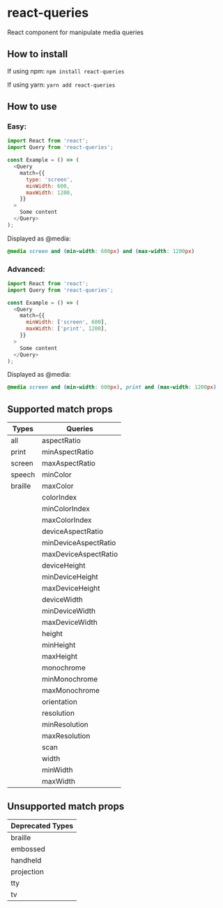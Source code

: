 # react-queries
React component for manipulate media queries

## How to install
If using npm: `npm install react-queries`

If using yarn: `yarn add react-queries`

## How to use

### Easy:
```javascript
import React from 'react';
import Query from 'react-queries';

const Example = () => (
  <Query
    match={{
      type: 'screen',
      minWidth: 600,
      maxWidth: 1200,
    }}
  >
    Some content
  </Query>
);
```
Displayed as @media:
```css
@media screen and (min-width: 600px) and (max-width: 1200px)
```

### Advanced:
```javascript
import React from 'react';
import Query from 'react-queries';

const Example = () => (
  <Query
    match={{
      minWidth: ['screen', 600],
      maxWidth: ['print', 1200],
    }}
  >
    Some content
  </Query>
);
```
Displayed as @media:
```css
@media screen and (min-width: 600px), print and (max-width: 1200px)
```

## Supported match props
| Types   | Queries              |
|---------|----------------------|
| all     | aspectRatio          |
| print   | minAspectRatio       |
| screen  | maxAspectRatio       |
| speech  | minColor             |
| braille | maxColor             |
|         | colorIndex           |
|         | minColorIndex        |
|         | maxColorIndex        |
|         | deviceAspectRatio    |
|         | minDeviceAspectRatio |
|         | maxDeviceAspectRatio |
|         | deviceHeight         |
|         | minDeviceHeight      |
|         | maxDeviceHeight      |
|         | deviceWidth          |
|         | minDeviceWidth       |
|         | maxDeviceWidth       |
|         | height               |
|         | minHeight            |
|         | maxHeight            |
|         | monochrome           |
|         | minMonochrome        |
|         | maxMonochrome        |
|         | orientation          |
|         | resolution           |
|         | minResolution        |
|         | maxResolution        |
|         | scan                 |
|         | width                |
|         | minWidth             |
|         | maxWidth             |


## Unsupported match props
| Deprecated Types |
|------------------|
| braille          |
| embossed         |
| handheld         |
| projection       |
| tty              |
| tv               |

